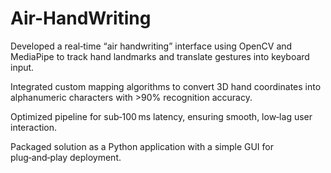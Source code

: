 # Air-HandWriting

Developed a real‑time “air handwriting” interface using OpenCV and MediaPipe to track hand landmarks and translate gestures into keyboard input.

Integrated custom mapping algorithms to convert 3D hand coordinates into alphanumeric characters with >90% recognition accuracy.

Optimized pipeline for sub‑100 ms latency, ensuring smooth, low‑lag user interaction.

Packaged solution as a Python application with a simple GUI for plug‑and‑play deployment.
